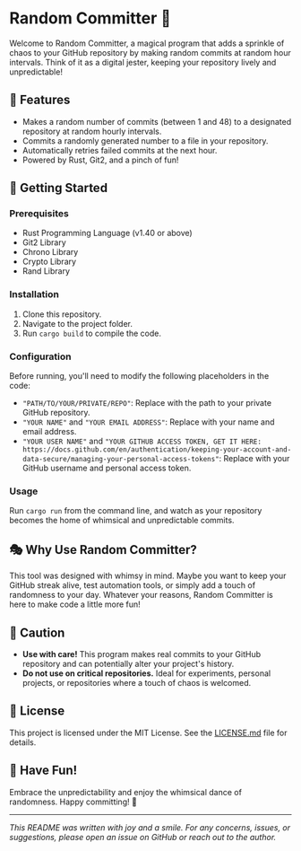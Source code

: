 # Random Committer 🎲

Welcome to Random Committer, a magical program that adds a sprinkle of chaos to your GitHub repository by making random commits at random hour intervals. Think of it as a digital jester, keeping your repository lively and unpredictable!

## 🌟 Features
- Makes a random number of commits (between 1 and 48) to a designated repository at random hourly intervals.
- Commits a randomly generated number to a file in your repository.
- Automatically retries failed commits at the next hour.
- Powered by Rust, Git2, and a pinch of fun!

## 🚀 Getting Started

### Prerequisites
- Rust Programming Language (v1.40 or above)
- Git2 Library
- Chrono Library
- Crypto Library
- Rand Library

### Installation
1. Clone this repository.
2. Navigate to the project folder.
3. Run `cargo build` to compile the code.

### Configuration
Before running, you'll need to modify the following placeholders in the code:
- `"PATH/TO/YOUR/PRIVATE/REPO"`: Replace with the path to your private GitHub repository.
- `"YOUR NAME"` and `"YOUR EMAIL ADDRESS"`: Replace with your name and email address.
- `"YOUR USER NAME"` and `"YOUR GITHUB ACCESS TOKEN, GET IT HERE: https://docs.github.com/en/authentication/keeping-your-account-and-data-secure/managing-your-personal-access-tokens"`: Replace with your GitHub username and personal access token.

### Usage
Run `cargo run` from the command line, and watch as your repository becomes the home of whimsical and unpredictable commits.

## 🎭 Why Use Random Committer?
This tool was designed with whimsy in mind. Maybe you want to keep your GitHub streak alive, test automation tools, or simply add a touch of randomness to your day. Whatever your reasons, Random Committer is here to make code a little more fun!

## 🛑 Caution
- **Use with care!** This program makes real commits to your GitHub repository and can potentially alter your project's history.
- **Do not use on critical repositories.** Ideal for experiments, personal projects, or repositories where a touch of chaos is welcomed.

## 📜 License
This project is licensed under the MIT License. See the [LICENSE.md](https://github.com/sebsadface/fun_stuff/blob/main/LICENSE) file for details.

## 🎉 Have Fun!
Embrace the unpredictability and enjoy the whimsical dance of randomness. Happy committing! 🚀

---

*This README was written with joy and a smile. For any concerns, issues, or suggestions, please open an issue on GitHub or reach out to the author.*
